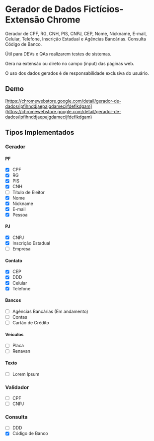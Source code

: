 # Gerador de Dados Fictícios- Extensão Chrome

Gerador de CPF, RG, CNH, PIS, CNPJ, CEP, Nome, Nickname, E-mail, Celular, Telefone, Inscrição Estadual e Agências Bancárias. Consulta Código de Banco.

Útil para DEVs e QAs realizarem testes de sistemas.

Gera na extensão ou direto no campo (input) das páginas web.

O uso dos dados gerados é de responsabilidade exclusiva do usuário.

## Demo

[https://chromewebstore.google.com/detail/gerador-de-dados/ipfihnddjaepajgdamecijfdefikdgam](https://chromewebstore.google.com/detail/gerador-de-dados/ipfihnddjaepajgdamecijfdefikdgam)

## Tipos Implementados

### Gerador

#### PF

- [X] CPF
- [X] RG
- [X] PIS
- [X] CNH
- [ ] Título de Eleitor
- [X] Nome
- [X] Nickname
- [X] E-mail
- [X] Pessoa

#### PJ

- [X] CNPJ
- [X] Inscrição Estadual
- [ ] Empresa

#### Contato

- [X] CEP
- [X] DDD
- [X] Celular
- [X] Telefone

#### Bancos

- [ ] Agências Bancárias (Em andamento)
- [ ] Contas
- [ ] Cartão de Crédito

#### Veículos

- [ ] Placa
- [ ] Renavan

#### Texto

- [ ] Lorem Ipsum

### Validador

- [ ] CPF
- [ ] CNPJ

### Consulta

- [ ] DDD
- [X] Código de Banco
